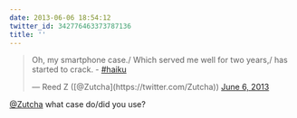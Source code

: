 ```yaml
---
date: 2013-06-06 18:54:12
twitter_id: 342776463373787136
title: ''
---
```


<blockquote class="twitter-tweet"><p lang="en" dir="ltr">Oh, my smartphone case./ Which served me well for two years,/ has started to crack. - <a href="https://twitter.com/hashtag/haiku?src=hash&amp;ref_src=twsrc%5Etfw">#haiku</a></p>&mdash; Reed Z ([@Zutcha](https://twitter.com/Zutcha)) <a href="https://twitter.com/Zutcha/status/342732138417893376?ref_src=twsrc%5Etfw">June 6, 2013</a></blockquote>
<script async src="https://platform.twitter.com/widgets.js" charset="utf-8"></script>

[@Zutcha](https://twitter.com/Zutcha) what case do/did you use?
